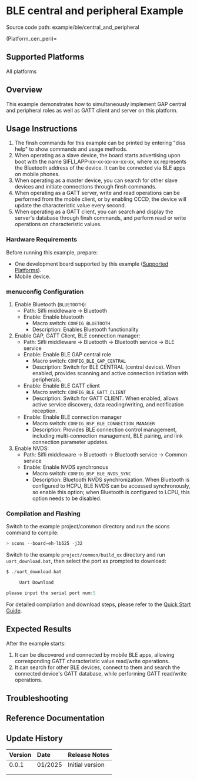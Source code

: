 # BLE central and peripheral Example

Source code path: example/ble/central_and_peripheral

(Platform_cen_peri)=
## Supported Platforms
<!-- Which boards and chip platforms are supported -->
All platforms

## Overview
<!-- Example introduction -->
This example demonstrates how to simultaneously implement GAP central and peripheral roles as well as GATT client and server on this platform.


## Usage Instructions
<!-- Explain how to use the example, such as which hardware pins to connect to observe waveforms, compilation and flashing can reference related documentation.
For rt_device examples, also list the configuration switches used in this example, for example PWM example uses PWM1, need to enable PWM1 in onchip menu -->
1. The finsh commands for this example can be printed by entering "diss help" to show commands and usage methods.
2. When operating as a slave device, the board starts advertising upon boot with the name SIFLI_APP-xx-xx-xx-xx-xx-xx, where xx represents the Bluetooth address of the device. It can be connected via BLE apps on mobile phones.
3. When operating as a master device, you can search for other slave devices and initiate connections through finsh commands.
4. When operating as a GATT server, write and read operations can be performed from the mobile client, or by enabling CCCD, the device will update the characteristic value every second.
5. When operating as a GATT client, you can search and display the server's database through finsh commands, and perform read or write operations on characteristic values.


### Hardware Requirements
Before running this example, prepare:
+ One development board supported by this example ([Supported Platforms](#Platform_cen_peri)).
+ Mobile device.

### menuconfig Configuration
1. Enable Bluetooth (`BLUETOOTH`):
    - Path: Sifli middleware → Bluetooth
    - Enable: Enable bluetooth
        - Macro switch: `CONFIG_BLUETOOTH`
        - Description: Enables Bluetooth functionality
2. Enable GAP, GATT Client, BLE connection manager:
    - Path: Sifli middleware → Bluetooth → Bluetooth service → BLE service
    - Enable: Enable BLE GAP central role
        - Macro switch: `CONFIG_BLE_GAP_CENTRAL`
        - Description: Switch for BLE CENTRAL (central device). When enabled, provides scanning and active connection initiation with peripherals.
    - Enable: Enable BLE GATT client
        - Macro switch: `CONFIG_BLE_GATT_CLIENT`
        - Description: Switch for GATT CLIENT. When enabled, allows active service discovery, data reading/writing, and notification reception.
    - Enable: Enable BLE connection manager
        - Macro switch: `CONFIG_BSP_BLE_CONNECTION_MANAGER`
        - Description: Provides BLE connection control management, including multi-connection management, BLE pairing, and link connection parameter updates.
3. Enable NVDS:
    - Path: Sifli middleware → Bluetooth → Bluetooth service → Common service
    - Enable: Enable NVDS synchronous
        - Macro switch: `CONFIG_BSP_BLE_NVDS_SYNC`
        - Description: Bluetooth NVDS synchronization. When Bluetooth is configured to HCPU, BLE NVDS can be accessed synchronously, so enable this option; when Bluetooth is configured to LCPU, this option needs to be disabled.

### Compilation and Flashing
Switch to the example project/common directory and run the scons command to compile:
```c
> scons --board=eh-lb525 -j32
```
Switch to the example `project/common/build_xx` directory and run `uart_download.bat`, then select the port as prompted to download:
```c
$ ./uart_download.bat

     Uart Download

please input the serial port num:5
```
For detailed compilation and download steps, please refer to the [Quick Start Guide](/quickstart/get-started.md).

## Expected Results
<!-- Describe the expected results of running the example, such as which LEDs will light up, what logs will be printed, to help users determine if the example is running normally. Results can be explained step by step in conjunction with the code -->
After the example starts:
1. It can be discovered and connected by mobile BLE apps, allowing corresponding GATT characteristic value read/write operations.
2. It can search for other BLE devices, connect to them and search the connected device's GATT database, while performing GATT read/write operations.

## Troubleshooting


## Reference Documentation
<!-- For rt_device examples, RT-Thread official documentation provides detailed explanations. Web links can be added here, for example, refer to RT-Thread's [RTC Documentation](https://www.rt-thread.org/document/site/#/rt-thread-version/rt-thread-standard/programming-manual/device/rtc/rtc) -->

## Update History
|Version |Date   |Release Notes |
|:---|:---|:---|
|0.0.1 |01/2025 |Initial version |
| | | |
| | | |